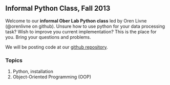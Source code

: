 ## Informal Python Class, Fall 2013
Welcome to our **informal Ober Lab Python class** led by Oren Livne (@orenlivne on github). Unsure how to use python for your data processing task? Wish to improve you current implementation? This is the place for you. Bring your questions and problems.

We will be posting code at our [github repository](https://github.com/orenlivne/ober/tree/master/class).

### Topics
1. Python, installation
2. Object-Oriented Programming (OOP)

